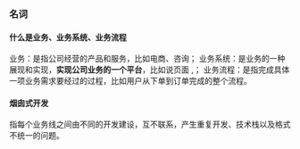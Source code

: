 ### 名词
#### 什么是业务、业务系统、业务流程
业务：是指公司经营的产品和服务，比如电商、咨询；
业务系统：是业务的一种展现和实现，**实现公司业务的一个平台**，比如说页面 ,；
业务流程：是指完成具体一项业务需求要经过的过程，比如用户从下单到订单完成的整个流程。

#### 烟囱式开发
指每个业务线之间由不同的开发建设，互不联系，产生重复开发、技术栈以及格式不统一的问题。